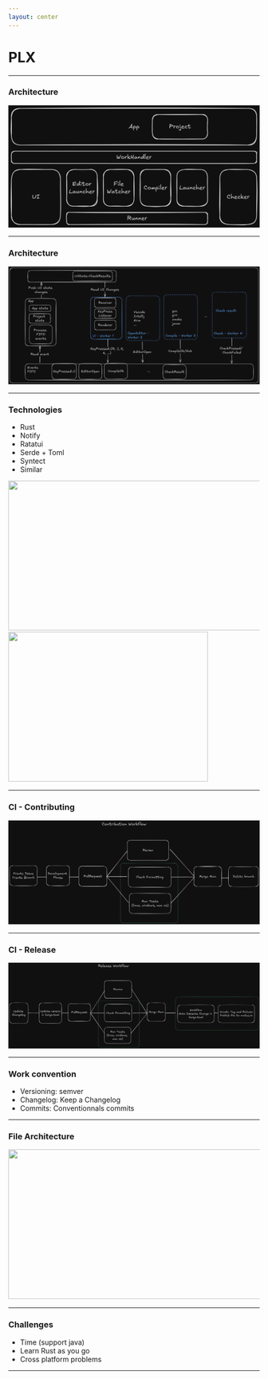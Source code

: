 ```yaml
---
layout: center
---
```


# PLX
<!--![home.png](./img/home.png)-->

---

### Architecture

![architecture](./app-systems.png)

---

### Architecture

![architecture](./workflow.png)

---

### Technologies


- Rust
- Notify
- Ratatui
- Serde + Toml
- Syntect
- Similar

<div class="grid grid-cols-2 gap-4">
  <div>
<img src="/img/png/syntax_highlight.png" width="600" height="300">
  </div>
  <div>
<img src="/img/png/ratatui.png" width="400" height="300">
  </div>
</div>

---

### CI - Contributing

![architecture](./contributing-workflow.png)

---

### CI - Release

![architecture](./release-workflow.png)

---

### Work convention

- Versioning: semver 
- Changelog: Keep a Changelog 
- Commits: Conventionnals commits

---

### File Architecture


<img src="./img/svg/structure-exos.png" width="600" height="300">


---

### Challenges

- Time (support java) 
- Learn Rust as you go
- Cross platform problems

---


